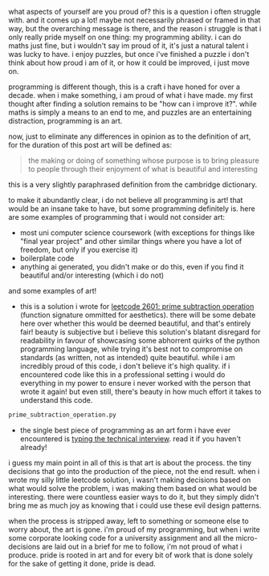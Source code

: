 what aspects of yourself are you proud of? this is a question i often struggle with. and it comes up a lot! maybe not necessarily phrased or framed in that way, but the overarching message is there, and the reason i struggle is that i only really pride myself on one thing: my programming ability. i can do maths just fine, but i wouldn't say im proud of it, it's just a natural talent i was lucky to have. i enjoy puzzles, but once i've finished a puzzle i don't think about how proud i am of it, or how it could be improved, i just move on.

programming is different though, this is a craft i have honed for over a decade. when i make something, i am proud of what i have made. my first thought after finding a solution remains to be "how can i improve it?". while maths is simply a means to an end to me, and puzzles are an entertaining distraction, programming is an art.

now, just to eliminate any differences in opinion as to the definition of art, for the duration of this post art will be defined as:

> the making or doing of something whose purpose is to bring pleasure to people through their enjoyment of what is beautiful and interesting

this is a very slightly paraphrased definition from the cambridge dictionary.

to make it abundantly clear, i do not believe all programming is art! that would be an insane take to have, but some programming definitely is. here are some examples of programming that i would not consider art:

- most uni computer science coursework (with exceptions for things like "final year project" and other similar things where you have a lot of freedom, but only if you exercise it)
- boilerplate code
- anything ai generated, you didn't make or do this, even if you find it beautiful and/or interesting (which i do not)

and some examples of art!

- this is a solution i wrote for [leetcode 2601: prime subtraction operation](https://leetcode.com/problems/prime-subtraction-operation) (function signature ommitted for aesthetics). there will be some debate here over whether this would be deemed beautiful, and that's entirely fair! beauty is subjective but i believe this solution's blatant disregard for readability in favour of showcasing some abhorrent quirks of the python programming language, while trying it's best not to compromise on standards (as written, not as intended) quite beautiful. while i am incredibly proud of this code, i don't believe it's high quality. if i encountered code like this in a professional setting i would do everything in my power to ensure i never worked with the person that wrote it again! but even still, there's beauty in how much effort it takes to understand this code.

```python
prime_subtraction_operation.py
```

- the single best piece of programming as an art form i have ever encountered is [typing the technical interview](https://aphyr.com/posts/342-typing-the-technical-interview). read it if you haven't already!

i guess my main point in all of this is that art is about the process. the tiny decisions that go into the production of the piece, not the end result. when i wrote my silly little leetcode solution, i wasn't making decisions based on what would solve the problem, i was making them based on what would be interesting. there were countless easier ways to do it, but they simply didn't bring me as much joy as knowing that i could use these evil design patterns.

when the process is stripped away, left to something or someone else to worry about, the art is gone. i'm proud of my programming, but when i write some corporate looking code for a university assignment and all the micro-decisions are laid out in a brief for me to follow, i'm not proud of what i produce. pride is rooted in art and for every bit of work that is done solely for the sake of getting it done, pride is dead.

